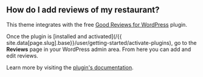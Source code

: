 ## <a name="reviews"></a> How do I add reviews of my restaurant?

This theme integrates with the free [Good Reviews for WordPress](http://wordpress.org/plugins/good-reviews-wp/) plugin.

Once the plugin is [installed and activated](/{{ site.data[page.slug].base}}/user/getting-started/activate-plugins), go to the **Reviews** page in your WordPress admin area. From here you can add and edit reviews.

Learn more by visiting the [plugin's documentation](/plugins/good-reviews-wp).
